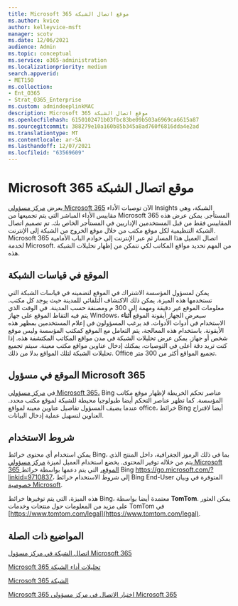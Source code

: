 ```yaml
---
title: Microsoft 365 موقع اتصال الشبكة
ms.author: kvice
author: kelleyvice-msft
manager: scotv
ms.date: 12/06/2021
audience: Admin
ms.topic: conceptual
ms.service: o365-administration
ms.localizationpriority: medium
search.appverid:
- MET150
ms.collection:
- Ent_O365
- Strat_O365_Enterprise
ms.custom: admindeeplinkMAC
description: Microsoft 365 موقع اتصال الشبكة
ms.openlocfilehash: 6150102471b03fbc83be09b503a6969ca6615a87
ms.sourcegitcommit: 388279e10a160b85b345a8ad760f6816dda4e2ad
ms.translationtype: MT
ms.contentlocale: ar-SA
ms.lasthandoff: 12/07/2021
ms.locfileid: "63569609"
---
```

# <a name="microsoft-365-network-connectivity-location-services"></a>Microsoft 365 موقع اتصال الشبكة

يعرض <a href="https://go.microsoft.com/fwlink/p/?linkid=2024339" target="_blank">مركز مسؤولي Microsoft 365</a> الآن توصيات الأداء Insights الشبكة، وهي مقاييس الأداء المباشر التي يتم تجميعها من Microsoft 365 المستأجر. يمكن عرض هذه المقاييس فقط من قبل المستخدمين الإداريين في المستأجر الخاص بك. تم تصميم اتصال الشبكة التنظيمية لكل موقع مكتب من خلال موقع الخروج من الشبكة إلى الإنترنت. Microsoft 365 اتصال العميل هذا المسار ثم عبر الإنترنت إلى خوادم الباب الأمامية لخدمة Microsoft. من المهم تحديد مواقع المكاتب لكي تتمكن من إظهار تحليلات الشبكة هذه.

## <a name="location-in-network-measurements"></a>الموقع في قياسات الشبكة

يمكن لمسؤول المؤسسة الاشتراك في الموقع لتضمينه في قياسات الشبكة التي تستخدمها هذه الميزة. يمكن ذلك الاكتشاف التلقائي للمدينة حيث يوجد كل مكتب. معلومات الموقع غير دقيقة ومهمة إلى 300 م ومصنفة حسب المدينة. في الوقت الذي يتم فيه التقاط الموقع على جهاز Windows، سيعرض الجهاز أيقونة الموقع **أثناء** الاستخدام في أدوات الأدوات. قد يرغب المسؤولون في إعلام المستخدمين بمظهر هذه الأيقونة. باستخدام هذه المعالجة، يتم التعامل مع الموقع كمكتب المؤسسة وليس موقع شخص أو جهاز. يمكن عرض تحليلات الشبكة في مدن مواقع المكاتب المكتشفة هذه. إذا كنت تريد دقة أعلى في التوصيات، يمكنك إدخال عناوين مواقع مكتب معينة. سيتم تجميع تحليلات الشبكة لتلك المواقع بدلا من ذلك. Office تجميع المواقع أكثر من 300 متر.

## <a name="location-in-the-microsoft-365-admin-center"></a>الموقع في مسؤول Microsoft 365

في <a href="https://go.microsoft.com/fwlink/p/?linkid=2024339" target="_blank">مركز مسؤولي Microsoft 365،</a> Bing عناصر تحكم الخريطة لإظهار موقع مكاتب المؤسسة. كما تظهر عناصر التحكم أيضا طبولوجيا محيطة للشبكة لموقع مكتب محدد. عندما يضيف المسؤول تفاصيل عناوين معينة لمواقع office، خرائط Bing أيضا لاقتراح العناوين لتسهيل عملية إدخال البيانات.

## <a name="terms-of-use"></a>شروط الاستخدام

يمكن استخدام أي محتوى خرائط Bing، بما في ذلك الرموز الجغرافية، داخل المنتج الذي يتم من خلاله توفير المحتوى. يخضع استخدام العميل لميزة <a href="https://go.microsoft.com/fwlink/p/?linkid=2024339" target="_blank">مركز مسؤولي Microsoft 365 الموقع،</a> التي يتم دعمها بواسطة خرائط Bing  <https://go.microsoft.com/?linkid=9710837>، إلى شروط الاستخدام خرائط Bing End-User المتوفرة في وبيان [خصوصية Microsoft](https://go.microsoft.com/fwlink/?LinkID=248686).

هذه الميزة، التي يتم توفيرها خرائط Bing، معتمدة أيضا بواسطة **TomTom**. يمكن العثور على مزيد من المعلومات حول منتجات وخدمات TomTom في [https://www.tomtom.com/legal](https://www.tomtom.com/legal).

## <a name="related-topics"></a>المواضيع ذات الصلة

[اتصال الشبكة في مركز مسؤول Microsoft 365](office-365-network-mac-perf-overview.md)

[Microsoft 365 تحليلات أداء الشبكة](office-365-network-mac-perf-insights.md)

[Microsoft 365 الشبكة](office-365-network-mac-perf-score.md)

[Microsoft 365 اختبار الاتصال في مركز مسؤولي Microsoft 365](office-365-network-mac-perf-onboarding-tool.md)
